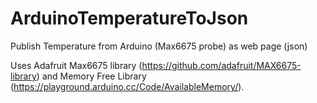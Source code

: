 # ArduinoTemperatureToJson

Publish Temperature from Arduino (Max6675 probe) as web page (json)

Uses Adafruit Max6675 library (https://github.com/adafruit/MAX6675-library) and Memory Free Library (https://playground.arduino.cc/Code/AvailableMemory/).

